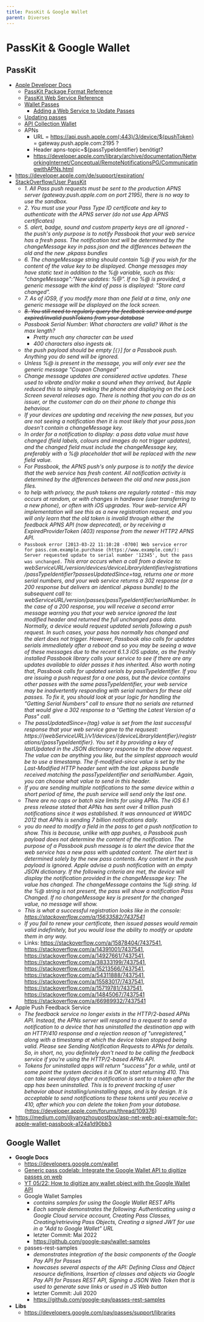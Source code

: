 ```yaml
---
title: PassKit & Google Wallet
parent: Diverses
---
```


# PassKit & Google Wallet

## PassKit
- <u>Apple Developer Docs</u>
  - [PassKit Package Format Reference](https://developer.apple.com/library/archive/documentation/UserExperience/Reference/PassKit_Bundle/Chapters/PackageStructure.html) 
  - [PassKit Web Service Reference](https://developer.apple.com/library/archive/documentation/PassKit/Reference/PassKit_WebService/WebService.html)
  - [Wallet Passes](https://developer.apple.com/documentation/walletpasses)
    - [Adding a Web Service to Update Passes](https://developer.apple.com/documentation/walletpasses/adding_a_web_service_to_update_passes/) 
  - [Updating passes](https://developer.apple.com/library/archive/documentation/UserExperience/Conceptual/PassKit_PG/Updating.html)
  - [API Collection Wallet](https://developer.apple.com/documentation/passkit/wallet)
  - APNs
    - URL = https://api.push.apple.com(:443)/3/device/${pushToken}
          = gateway.push.apple.com:2195 ?
    - Header apns-topic=${passTypeIdentifier} benötigt?
    - <https://developer.apple.com/library/archive/documentation/NetworkingInternet/Conceptual/RemoteNotificationsPG/CommunicatingwithAPNs.html>
- <https://developer.apple.com/de/support/expiration/>
- <u>StackOverflow/User PassKit</u>
  - *1. All Pass push requests must be sent to the production APNS server (gateway.push.apple.com on port 2195), there is no way to use the sandbox.*
  - *2. You must use your Pass Type ID certificate and key to authenticate with the APNS server (do not use App APNS certificates)*
  - *5. alert, badge, sound and custom property keys are all ignored - the push's only purpose is to notify Passbook that your web service has a fresh pass. The notification text will be determined by the changeMessage key in pass.json and the differences between the old and the new .pkpass bundles*
  - *6. The changeMessage string should contain %@ if you wish for the content of the value key to be displayed. Change messages may have static text in addition to the %@ variable, such as this: "changeMessage":"New updates: %@". If no %@ is provided, a generic message with the kind of pass is displayed: "Store card changed".*
  - *7. As of iOS9, if you modify more than one field at a time, only one generic message will be displayed on the lock screen.*
  - *~~8. You still need to regularly query the feedback service and purge expired/invalid pushTokens from your database~~*
  - *Passbook Serial Number: What characters are valid? What is the max length?*
    - *Pretty much any character can be used*
    - *400 characters also ingests ok.*
  - *the push payload should be empty [`{}`] for a Passbook push. Anything you do send will be ignored.*
  - *Unless %@ is present in the message, you will only ever see the generic message "Coupon Changed"*
  - *Change message updates are considered active updates. These used to vibrate and/or make a sound when they arrived, but Apple reduced this to simply waking the phone and displaying on the Lock Screen several releases ago. There is nothing that you can do as an issuer, or the customer can do on their phone to change this behaviour.*
  - *If your devices are updating and receiving the new passes, but you are not seeing a notification then it is most likely that your pass.json doesn't contain a changeMessage key.*
  - *In order for a notification to display: a pass data value must have changed (field labels, colours and images do not trigger updates), and the changed field must include the changeMessage key, preferably with a %@ placeholder that will be replaced with the new field value.*
  - *For Passbook, the APNS push's only purpose is to notify the device that the web service has fresh content. All notification activity is determined by the differences between the old and new pass.json files.*
  - *to help with privacy, the push tokens are regularly rotated - this may occurs at random, or with changes in hardware (user transferring to a new phone), or often with iOS upgrades. Your web-service API implementation will see this as a new registration request, and you will only learn that the old token is invalid through either the feedback APNS API (now deprecated), or by receiving a ExpiredProviderToken (403) response from the newer HTTP2 APNS API.*
  - `Passbook error [2013-03-22 11:10:28 -0700] Web service error for pass.com.example.purchase (https://www.example.com/): Server requested update to serial number '12345', but the pass was unchanged.` *This error occurs when a call from a device to: webServiceURL/version/devices/deviceLibraryIdentifier/registrations/passTypeIdentifier?passesUpdatedSince=tag, returns one or more serial numbers, and your web service returns a 302 response (or a 200 response but delivers an identical .pkpass bundle) to the subsequent call to: webServiceURL/version/passes/passTypeIdentifier/serialNumber. In the case of a 200 response, you will receive a second error message warning you that your web service ignored the last modified header and returned the full unchanged pass data. Normally, a device would request updated serials following a push request. In such cases, your pass has normally has changed and the alert does not trigger. However, Passbook also calls for updates serials immediately after a reboot and so you may be seeing a wave of these messages due to the recent 6.1.3 iOS update, as the freshly installed Passbook library calls your service to see if there are any updates available to older passes it has inherited. Also worth noting that, Passbook calls for updated serials by passTypeIdentifier. If you are issuing a push request for a one pass, but the device contains other passes with the same passTypeIdentifier, your web service may be inadvertently responding with serial numbers for these old passes. To fix it, you should look at your logic for handling the "Getting Serial Numbers" call to ensure that no serials are returned that would give a 302 response to a "Getting the Latest Version of a Pass" call.*
  - *The passUpdatedSince={tag} value is set from the last successful response that your web service gave to the requsest: https://{webServiceURL}/v1/devices/{deviceLibraryIdentifier}/registrations/{passTypeIdentifier}. You set it by providing a key of lastUpdated in the JSON dictionary response to the above request. The value can be anything you like, but the simplest approach would be to use a timestamp. The if-modified-since value is set by the Last-Modified HTTP header sent with the last .pkpass bundle received matching the passTypeIdentifier and serialNumber. Again, you can choose what value to send in this header.*
  - *If you are sending multiple notifications to the same device within a short period of time, the push service will send only the last one.*
  - *There are no caps or batch size limits for using APNs. The iOS 6.1 press release stated that APNs has sent over 4 trillion push notifications since it was established. It was announced at WWDC 2012 that APNs is sending 7 billion notifications daily.*
  - *you do need to modify a field in the pass to get a push notification to show. This is because, unlike with app pushes, a Passbook push payload does not determine the content of the notification. The purpose of a Passbook push message is to alert the device that the web service has a new pass with updated content. The alert text is determined solely by the new pass contents. Any content in the push payload is ignored. Apple advise a push notification with an empty JSON dictionary. If the following criteria are met, the device will display the notification provided in the changeMessage key:
The value has changed. The changeMessage contains the %@ string. Id the %@ string is not present, the pass will show a notification Pass Changed. If no changeMessage key is present for the changed value, no message will show.*
  - *This is what a successful registration looks like in the console: <https://stackoverflow.com/a/15633582/7437541>*
  - *If you fail to renew your certificate, then issued passes would remain valid indefinitely, but you would lose the ability to modify or update them in any way.*
  - Links: <https://stackoverflow.com/a/15878404/7437541>, <https://stackoverflow.com/a/14391001/7437541>, <https://stackoverflow.com/a/14927661/7437541>, <https://stackoverflow.com/a/38333199/7437541>, <https://stackoverflow.com/a/15213566/7437541>, <https://stackoverflow.com/a/54311888/7437541>, <https://stackoverflow.com/a/15583017/7437541>, <https://stackoverflow.com/a/15719781/7437541>, <https://stackoverflow.com/a/14845067/7437541> <https://stackoverflow.com/a/66989932/7437541>
- Apple Push Feedback Service
  - *The feedback service no longer exists in the HTTP/2-based APNs API. Instead, the APNs server will respond to a request to send a notification to a device that has uninstalled the destination app with an HTTP/410 response and a rejection reason of "unregistered," along with a timestamp at which the device token stopped being valid. Please see Sending Notification Requests to APNs for details. So, in short, no, you definitely don't need to be calling the feedback service if you're using the HTTP/2-based APNs API.*
  - *Tokens for uninstalled apps will return "success" for a while, until at some point the system decides it is OK to start returning 410. This can take several days after a notification is sent to a token after the app has been uninstalled. This is to prevent tracking of user behavior about installing/uninstalling apps, and is by design. It is acceptable to send notifications to these tokens until you receive a 410, after which you can delete the token from your database.* (<https://developer.apple.com/forums/thread/109376>)
- <https://medium.com/@yangzhoupostbox/asp-net-web-api-example-for-apple-wallet-passbook-a124a1d90bb3>


## Google Wallet
- **Google Docs**
  - <https://developers.google.com/wallet>
  - [Generic pass codelab: Integrate the Google Wallet API to digitize passes on web](https://codelabs.developers.google.com/add-to-wallet-web#0)
  - [YT 05/22: How to digitize any wallet object with the Google Wallet API](https://www.youtube.com/watch?v=iZz_8N9WPVA)
  - Google Wallet Samples
    - *contains samples for using the Google Wallet REST APIs*
    - *Each sample demonstrates the following: Authenticating using a Google Cloud service account, Creating Pass Classes, Creating/retrieving Pass Objects, Creating a signed JWT for use in a "Add to Google Wallet" URL*
    - letzter Commit: Mai 2022
    - <https://github.com/google-pay/wallet-samples>
  - passes-rest-samples
    - *demonstrates integration of the basic components of the Google Pay API for Passes*
    - *howcases several aspects of the API: Defining Class and Object resource definitions, Insertion of classes and objects via Google Pay API for Passes REST API, Signing a JSON Web Token that is used to generate save links or used in JS Web button*
    - letzter Commit: Juli 2020
    - <https://github.com/google-pay/passes-rest-samples>
- **Libs**
  - <https://developers.google.com/pay/passes/support/libraries>
